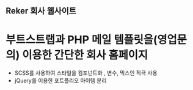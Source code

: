 ## Reker 회사 웹사이트

# 부트스트랩과 PHP 메일 템플릿을(영업문의) 이용한 간단한 회사 홈페이지

- SCSS를 사용하여 스타일을 컴포넌트화 , 변수, 믹스인 적극 사용
- jQuery를 이용한 포트폴리오 아이템 분리
